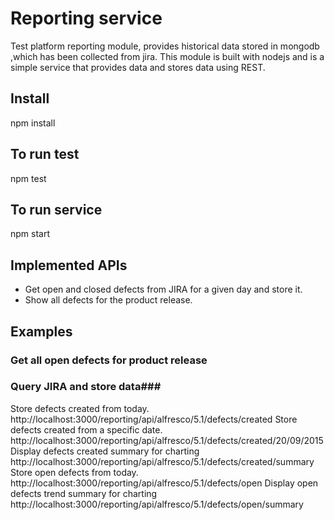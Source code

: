 # Reporting service #
Test platform reporting module, provides historical data stored in mongodb ,which
has been collected from jira. This module is built with nodejs and is a simple
service that provides data and stores data using REST.
## Install
npm install
## To run test
npm test
## To run service
npm start
## Implemented APIs
 * Get open and closed defects from JIRA for a given day and store it.
 * Show all defects for the product release.

## Examples

### Get all open defects for product release



### Query JIRA and store data###
Store defects created from today.
http://localhost:3000/reporting/api/alfresco/5.1/defects/created
Store defects created from a specific date.
http://localhost:3000/reporting/api/alfresco/5.1/defects/created/20/09/2015
Display defects created summary for charting
http://localhost:3000/reporting/api/alfresco/5.1/defects/created/summary
Store open defects from today.
http://localhost:3000/reporting/api/alfresco/5.1/defects/open
Display open defects trend summary for charting
http://localhost:3000/reporting/api/alfresco/5.1/defects/open/summary
